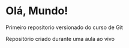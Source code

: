 # Olá, Mundo!
 Primeiro repositorio versionado do  curso de Git

Repositório criado durante uma aula ao vivo